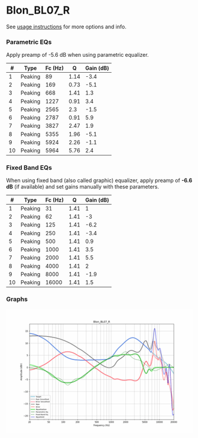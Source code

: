 # Blon_BL07_R
See [usage instructions](https://github.com/jaakkopasanen/AutoEq#usage) for more options and info.

### Parametric EQs
Apply preamp of -5.6 dB when using parametric equalizer.

|   # | Type    |   Fc (Hz) |    Q |   Gain (dB) |
|-----|---------|-----------|------|-------------|
|   1 | Peaking |        89 | 1.14 |        -3.4 |
|   2 | Peaking |       169 | 0.73 |        -5.1 |
|   3 | Peaking |       668 | 1.41 |         1.3 |
|   4 | Peaking |      1227 | 0.91 |         3.4 |
|   5 | Peaking |      2565 | 2.3  |        -1.5 |
|   6 | Peaking |      2787 | 0.91 |         5.9 |
|   7 | Peaking |      3827 | 2.47 |         1.9 |
|   8 | Peaking |      5355 | 1.96 |        -5.1 |
|   9 | Peaking |      5924 | 2.26 |        -1.1 |
|  10 | Peaking |      5964 | 5.76 |         2.4 |

### Fixed Band EQs
When using fixed band (also called graphic) equalizer, apply preamp of **-6.6 dB** (if available) and set gains manually with these parameters.

|   # | Type    |   Fc (Hz) |    Q |   Gain (dB) |
|-----|---------|-----------|------|-------------|
|   1 | Peaking |        31 | 1.41 |         1   |
|   2 | Peaking |        62 | 1.41 |        -3   |
|   3 | Peaking |       125 | 1.41 |        -6.2 |
|   4 | Peaking |       250 | 1.41 |        -3.4 |
|   5 | Peaking |       500 | 1.41 |         0.9 |
|   6 | Peaking |      1000 | 1.41 |         3.5 |
|   7 | Peaking |      2000 | 1.41 |         5.5 |
|   8 | Peaking |      4000 | 1.41 |         2   |
|   9 | Peaking |      8000 | 1.41 |        -1.9 |
|  10 | Peaking |     16000 | 1.41 |         1.5 |

### Graphs
![](./Blon_BL07_R.png)

